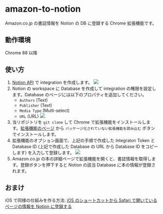 # amazon-to-notion
Amazon.co.jp の書誌情報を Notion の DB に登録する Chrome 拡張機能です。

## 動作環境
Chrome 88 以降

## 使い方
1. [Notion API](https://www.notion.so/my-integrations) で integration を作成します。
![](https://user-images.githubusercontent.com/236607/120334613-bc97b100-c32b-11eb-87c9-d4e2c59893b1.png)
2. Notion の workspace に Database を作成して integration の権限を設定します。Database のページには以下のプロパティを追加してください。
    - `Authors` (Text)
    - `Publisher` (Text)
    - `Media Type` (Multi-select)
    - `URL` (URL)
![](https://user-images.githubusercontent.com/236607/147759063-0a14bbcf-4c01-4f1b-8f4b-c0b9ed583d10.png)
3. 当リポジトリを `git clone` して Chrome で拡張機能をインストールします。[拡張機能のページ](chrome://extensions/) から `パッケージ化されていない拡張機能を読み込む` ボタンでインストールします。
4. 拡張機能のオプション画面で、上記の手順で作成した Integraton Token と Database ID (上記で作成した Database の URL から Database ID をコピーします) を入力して登録します。 
![](https://user-images.githubusercontent.com/236607/120336753-9e32b500-c32d-11eb-9885-c900ab9a5c3d.png)
5. Amazon.co.jp の本の詳細ページで拡張機能を開くと、書誌情報を取得します。登録ボタンを押下すると Notion の該当 Database に本の情報が登録されます。

## おまけ

iOS で同様の仕組みを作る方法: [iOS のショートカットから Safari で開いているページの情報を Notion に登録する](https://zenn.dev/hikarock/articles/abd514aa7abfcc)

